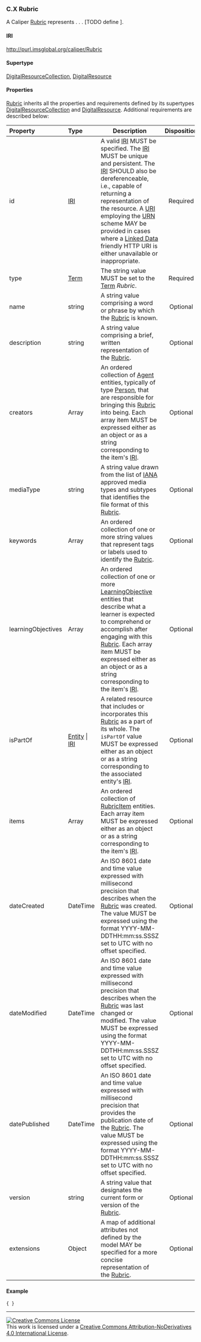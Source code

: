 ### <a name="rubric"></a>C.X Rubric
A Caliper [Rubric](./rubric.md) represents . . . \[TODO define \].

#### IRI
http://purl.imsglobal.org/caliper/Rubric

#### Supertype
[DigitalResourceCollection](#digitalResourceCollection), [DigitalResource](#digitalResource)

#### Properties
[Rubric](#rubric) inherits all the properties and requirements defined by its supertypes [DigitalResourceCollection](#digitalResourceCollection) and [DigitalResource](#digitalResource).  Additional requirements are described below:

| Property | Type | Description | Disposition |
| :------- | :--- | ----------- | :---------: |
| id | [IRI](#iriDef) | A valid [IRI](#iriDef) MUST be specified. The [IRI](#iriDef) MUST be unique and persistent. The [IRI](#iriDef) SHOULD also be dereferenceable, i.e., capable of returning a representation of the resource. A [URI](#uriDef) employing the [URN](#urnDef) scheme MAY be provided in cases where a [Linked Data](#linkedDataDef) friendly HTTP URI is either unavailable or inappropriate. | Required |
| type | [Term](#termDef) | The string value MUST be set to the [Term](#termDef) *Rubric*. | Required |
| name | string | A string value comprising a word or phrase by which the [Rubric](#rubric) is known. | Optional |
| description | string |  A string value comprising a brief, written representation of the [Rubric](#rubric). | Optional |
| creators | Array | An ordered collection of [Agent](#agent) entities, typically of type [Person](#person), that are responsible for bringing this [Rubric](#rubric) into being.  Each array item MUST be expressed either as an object or as a string corresponding to the item's [IRI](#iriDef). | Optional |
| mediaType | string | A string value drawn from the list of [IANA](https://www.iana.org/assignments/media-types/media-types.xhtml) approved media types and subtypes that identifies the file format of this [Rubric](#rubric). | Optional |
| keywords | Array | An ordered collection of one or more string values that represent tags or labels used to identify the [Rubric](#rubric). | Optional |
| learningObjectives | Array | An ordered collection of one or more [LearningObjective](#learningobjective) entities that describe what a learner is expected to comprehend or accomplish after engaging with this [Rubric](#rubric).  Each array item MUST be expressed either as an object or as a string corresponding to the item's [IRI](#iriDef). | Optional |
| isPartOf | [Entity](#entity) &#124; [IRI](#iriDef) | A related resource that includes or incorporates this [Rubric](#rubric) as a part of its whole.  The `isPartOf` value MUST be expressed either as an object or as a string corresponding to the associated entity's [IRI](#iriDef). | Optional |
| items | Array | An ordered collection of [RubricItem](#rubricItem) entities.  Each array item MUST be expressed either as an object or as a string corresponding to the item's [IRI](#iriDef). | Optional |
| dateCreated | DateTime | An ISO 8601 date and time value expressed with millisecond precision that describes when the [Rubric](#rubric) was created.  The value MUST be expressed using the format YYYY-MM-DDTHH:mm:ss.SSSZ set to UTC with no offset specified. | Optional |
| dateModified | DateTime | An ISO 8601 date and time value expressed with millisecond precision that describes when the [Rubric](#rubric) was last changed or modified.  The value MUST be expressed using the format YYYY-MM-DDTHH:mm:ss.SSSZ set to UTC with no offset specified. | Optional |
| datePublished | DateTime | An ISO 8601 date and time value expressed with millisecond precision that provides the publication date of the [Rubric](#rubric).  The value MUST be expressed using the format YYYY-MM-DDTHH:mm:ss.SSSZ set to UTC with no offset specified. | Optional |
| version | string | A string value that designates the current form or version of the [Rubric](#rubric). | Optional |
| extensions | Object | A map of additional attributes not defined by the model MAY be specified for a more concise representation of the [Rubric](#rubric). | Optional |

#### Example
```
{ }
```

---
<a rel="license" href="http://creativecommons.org/licenses/by-nd/4.0/">
<img alt="Creative Commons License" style="border-width:0" src="https://i.creativecommons.org/l/by-nd/4.0/88x31.png" /></a>
<br />
This work is licensed under a <a rel="license" href="http://creativecommons.org/licenses/by-nd/4.0/">Creative Commons Attribution-NoDerivatives 4.0 International License</a>.
